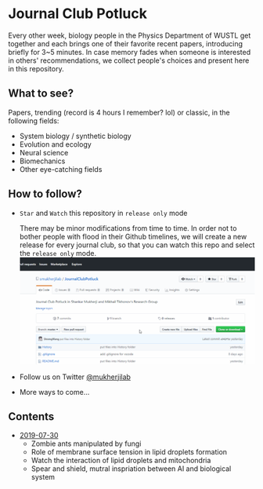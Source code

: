 # Journal Club Potluck

Every other week, biology people in the Physics Department of WUSTL get together and each brings one of their favorite recent papers, introducing briefly for 3~5 minutes. In case memory fades when someone is interested in others' recommendations, we collect people's choices and present here in this repository.

## What to see?

Papers, trending (record is 4 hours I remember? lol) or classic, in the following fields:

- System biology / synthetic biology
- Evolution and ecology
- Neural science
- Biomechanics
- Other eye-catching fields

## How to follow?

- `Star` and `Watch` this repository in `release only` mode

    There may be minor modifications from time to time. In order not to bother people with flood in their Github timelines, we will create a new release for every journal club, so that you can watch this repo and select the `release only` mode.
    ![How to Follow](/Assets/followGitHub.gif)
    
- Follow us on Twitter [@mukherjilab](https://twitter.com/mukherjilab)

- More ways to come...

## Contents

- [2019-07-30](/History/2019_07_30.md)
    * Zombie ants manipulated by fungi
    * Role of membrane surface tension in lipid droplets formation
    * Watch the interaction of lipid droplets and mitochondria  
    * Spear and shield, mutral inspriation between AI and biological system